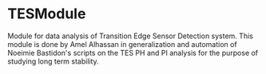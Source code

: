 # TESModule
Module for data analysis of Transition Edge Sensor Detection system. This module is done by Amel Alhassan in generalization and automation of Noeimie Bastidon's scripts on the TES PH and PI analysis for the purpose of studying long term stability.
